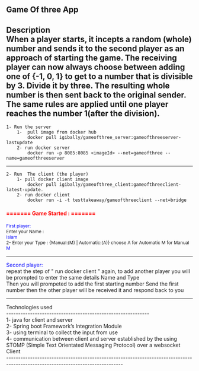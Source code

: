 
Game Of three App
------------------------------------------------------------
Description
<br>
When a player starts, it incepts a random (whole) number and sends it to the second
player as an approach of starting the game. The receiving player can now always choose 
between adding one of {-1, 0, 1} to get to a number that is divisible by 3. Divide it by three. The 
resulting whole number is then sent back to the original sender.
The same rules are applied until one player reaches the number 1(after the division).
-------------------------------------------------------------------------------------------------------------------------------
	1- Run the server   
		1-  pull image from docker hub
			docker pull igibally/gameofthree_server:gameofthreeserver-lastupdate
		2- run docker server 
			docker run -p 8085:8085 <imageId> --net=gameofthree --name=gameofthreeserver
-------------------------------------------------------------------------------------------------------------------------------
	2- Run  The client (the player)  
		1- pull docker client image
			docker pull igibally/gameofthree_client:gameofthreeclient-latest-update.
		2- run docker client 
			docker run -i -t testtakeaway/gameofthreeclient --net=bridge

<h4 style="color:red;font-size:14px"> ======= Game Started : =======</h4>
<p style="font-size:12px;">
<span style="color:blue;">First player:</span>
<br />
 Enter your Name :
<br>
<span style="color:blue">Islam</span>
<br />
2- Enter your Type : {Manual:(M) | Automatic:(A)} choose A for Automatic M for Manual
<br>
<span style="color:blue">M</span>
<hr />
<span style="color:blue;">Second player:</span>
<br/>
repeat the step of " run docker client " again, to add another player
you will be prompted to enter the same details Name and Type
<br/>
Then you will prompeted to add the first starting number
Send the first number then the other player will be received it and respond back to you
<br/>
</p>
<hr/>
<p>
Technologies used
<br/>
------------------------------------------------------------
<br/>
1- java for client and server
<br>
2-  Spring boot Framework’s Integration Module
<br>	
3- using terminal to collect the input from use
<br>
4- communication between client and server established by the using STOMP (Simple Text Orientated Messaging Protocol) over a websocket Client
<br/>	
-------------------------------------------------------------------------------------------------------------------------------
</p>


